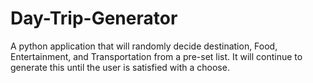 # Day-Trip-Generator
A python application that will randomly decide destination, Food, Entertainment, and Transportation from a pre-set list. It will continue to generate this until the user is satisfied with a choose.
